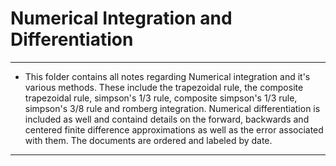 # Numerical Integration and Differentiation
---
* This folder contains all notes regarding Numerical integration and it's various methods. These include the trapezoidal rule, the composite trapezoidal rule, simpson's 1/3 rule, composite simpson's 1/3 rule, simpson's 3/8 rule and romberg integration. Numerical differentiation is included as well and containd details on the forward, backwards and centered finite difference approximations as well as the error associated with them. The documents are ordered and labeled by date.
---
